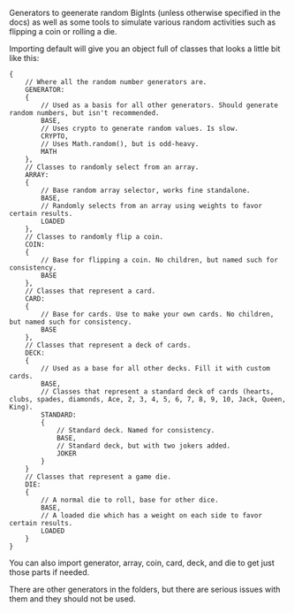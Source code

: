 Generators to geenerate random BigInts (unless otherwise specified in the docs) as well as some tools to simulate various random activities such as flipping a coin or rolling a die.

Importing default will give you an object full of classes that looks a little bit like this:
```
{
	// Where all the random number generators are.
	GENERATOR:
	{
		// Used as a basis for all other generators. Should generate random numbers, but isn't recommended.
		BASE,
		// Uses crypto to generate random values. Is slow.
		CRYPTO,
		// Uses Math.random(), but is odd-heavy.
		MATH
	},
	// Classes to randomly select from an array.
	ARRAY:
	{
		// Base random array selector, works fine standalone.
		BASE,
		// Randomly selects from an array using weights to favor certain results.
		LOADED
	},
	// Classes to randomly flip a coin.
	COIN:
	{
		// Base for flipping a coin. No children, but named such for consistency.
		BASE
	},
	// Classes that represent a card.
	CARD:
	{
		// Base for cards. Use to make your own cards. No children, but named such for consistency.
		BASE
	},
	// Classes that represent a deck of cards.
	DECK:
	{
		// Used as a base for all other decks. Fill it with custom cards.
		BASE,
		// Classes that represent a standard deck of cards (hearts, clubs, spades, diamonds, Ace, 2, 3, 4, 5, 6, 7, 8, 9, 10, Jack, Queen, King).
		STANDARD:
		{
			// Standard deck. Named for consistency.
			BASE,
			// Standard deck, but with two jokers added.
			JOKER
		}
	}
	// Classes that represent a game die.
	DIE:
	{
		// A normal die to roll, base for other dice.
		BASE,
		// A loaded die which has a weight on each side to favor certain results.
		LOADED
	}
}
```

You can also import generator, array, coin, card, deck, and die to get just those parts if needed.

There are other generators in the folders, but there are serious issues with them and they should not be used.